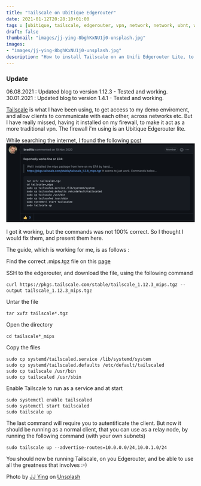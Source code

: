 ```yaml
---
title: "Tailscale on Ubitique Edgerouter"
date: 2021-01-12T20:28:10+01:00
tags : [ubitique, tailscale, edgerouter, vpn, network, network, ubnt, wireguard]
draft: false
thumbnail: "images/jj-ying-8bghKxNU1j0-unsplash.jpg"
images:
- "images/jj-ying-8bghKxNU1j0-unsplash.jpg"
description: "How to install Tailscale on an Unifi Edgerouter Lite, to make it a proxy endpoint, for the rest of your Lan"
---
```

### Update
06.08.2021 : Updated blog to version 1.12.3 - Tested and working.
30.01.2021 : Updated blog to version 1.4.1 - Tested and working.

[Tailscale](https://tailscale.com) is what I have been using, to get access to my demo enviroment, and allow clients to communicate with each other, across networks etc.
But I have really missed, having it installed on my firewall, to make it act as a more traditional vpn.
The firewall i'm using is an Ubitique Edgerouter lite.

While searching the internet, I found the following [post](https://github.com/tailscale/tailscale/issues/735)
![post](images/forum.png)

I got it working, but the commands was not 100% correct. So I thought I would fix them, and present them here. 

The guide, which is working for me, is as follows :


Find the correct .mips.tgz file on this [page](https://pkgs.tailscale.com/stable/#static)

SSH to the edgerouter, and download the file, using the following command
```
curl https://pkgs.tailscale.com/stable/tailscale_1.12.3_mips.tgz --output tailscale_1.12.3_mips.tgz
```

Untar the file
```
tar xvfz tailscale*.tgz
```

Open the directory
```
cd tailscale*_mips
```
Copy the files
```
sudo cp systemd/tailscaled.service /lib/systemd/system
sudo cp systemd/tailscaled.defaults /etc/default/tailscaled
sudo cp tailscale /usr/bin
sudo cp tailscaled /usr/sbin
```

Enable Tailscale to run as a service and at start
```
sudo systemctl enable tailscaled
sudo systemctl start tailscaled
sudo tailscale up
```

The last command will require you to autentificate the client. But now it should be running as a normal client, that you can use as a relay node, by running the following command (with your own subnets)

```
sudo tailscale up --advertise-routes=10.0.0.0/24,10.0.1.0/24
```

You should now be running Tailscale, on you Edgerouter, and be able to use all the greatness that involves :-) 

<span>Photo by <a href="https://unsplash.com/@jjying?utm_source=unsplash&amp;utm_medium=referral&amp;utm_content=creditCopyText">JJ Ying</a> on <a href="https://unsplash.com/s/photos/network?utm_source=unsplash&amp;utm_medium=referral&amp;utm_content=creditCopyText">Unsplash</a></span>